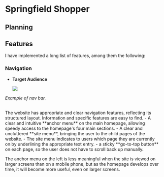 # Springfield Shopper

## Planning


## Features
I have implemented a long list of features, among them the following:

<!-- TOC --><a name="navigation"></a>
### Navigation

- __Target Audience__

    <img src="assets\images\readme_images\">
_Example of nav bar._

<br>
The website has appropriate and clear navigation features, reflecting its structured layout. Information and specific features are easy to find.
- A clear and intuitive **anchor menu** on the main homepage, allowing speedy access to the homepage's four main sections.
- A clear and uncluttered **site menu**, bringing the user to the child pages of the website.
- The site menu indicates to users which page they are currently on by underlining the appropriate text entry.
- a sticky **go-to-top button** on each page, so the user does not have to scroll back up manually.

The anchor menu on the left is less meaningful when the site is viewed on larger screens than on a mobile phone, but as the homepage develops over time, it will become more useful, even on larger screens.

